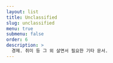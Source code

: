 ```yaml
---
layout: list
title: Unclassified
slug: unclassified
menu: true
submenu: false
order: 6
description: >
  경제. 취미 등 그 외 살면서 필요한 기타 문서.
---
```

